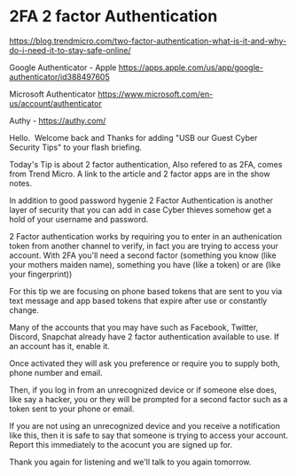 # 2FA 2 factor Authentication

 https://blog.trendmicro.com/two-factor-authentication-what-is-it-and-why-do-i-need-it-to-stay-safe-online/ 

 Google Authenticator - Apple https://apps.apple.com/us/app/google-authenticator/id388497605

 Microsoft Authenticator https://www.microsoft.com/en-us/account/authenticator

 Authy - https://authy.com/

 Hello.  Welcome back and Thanks for adding "USB our Guest Cyber Security Tips" to your flash briefing. 

 Today's Tip is about 2 factor authentication, Also refered to as 2FA, comes from Trend Micro. A link to the article and 2 factor apps are in the show notes. 

 In addition to good password hygenie 2 Factor Authentication is another layer of security that you can add in case Cyber thieves somehow get a hold of your username and password. 

 2 Factor authentication works by requiring you to enter in an authenication token from another channel to verify, in fact you are trying to access your account. With 2FA you'll need a second factor (something you know (like your mothers maiden name), something you have (like a token) or are (like your fingerprint)) 

 For this tip we are focusing on phone based tokens that are sent to you via text message and app based tokens that expire after use or constantly change. 

 Many of the accounts that you may have such as Facebook, Twitter, Discord, Snapchat already have 2 factor authentication available to use. If an account has it, enable it.

 Once activated they will ask you preference or require you to supply both, phone number and email. 

 Then, if you log in from an unrecognized device or if someone else does, like say a hacker, you or they will be prompted for a second factor such as a token sent to your phone or email. 

 If you are not using an unrecognized device and you receive a notification like this, then it is safe to say that someone is trying to access your account. Report this immediately to the acocunt you are signed up for. 

 Thank you again for listening and we'll talk to you again tomorrow.